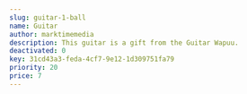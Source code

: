```yaml
---
slug: guitar-1-ball
name: Guitar
author: marktimemedia
description: This guitar is a gift from the Guitar Wapuu.
deactivated: 0
key: 31cd43a3-feda-4cf7-9e12-1d309751fa79
priority: 20
price: 7
---
```

